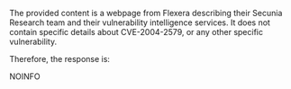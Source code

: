 The provided content is a webpage from Flexera describing their Secunia Research team and their vulnerability intelligence services. It does not contain specific details about CVE-2004-2579, or any other specific vulnerability.

Therefore, the response is:

NOINFO